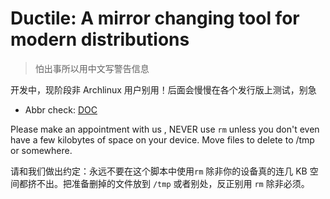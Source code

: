 # Ductile: A mirror changing tool for modern distributions

> 怕出事所以用中文写警告信息

开发中，现阶段非 Archlinux 用户别用！后面会慢慢在各个发行版上测试，别急

- Abbr check: [DOC](<./doc/abbr.md>)

Please make an appointment with us , NEVER use `rm` unless you don't even have a few kilobytes of space on your device. Move files to delete to /tmp or somewhere.

请和我们做出约定：永远不要在这个脚本中使用`rm` 除非你的设备真的连几 KB 空间都挤不出。把准备删掉的文件放到 `/tmp` 或者别处，反正别用 `rm` 除非必须。
